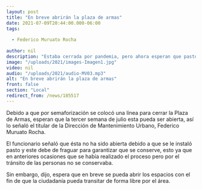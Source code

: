 ```yaml
---
layout: post
title: "En breve abrirán la plaza de armas"
date: 2021-07-09T20:44:00.000-06:00
tags:
  
  - Federico Muruato Rocha
  
author: nil
description: "Estaba cerrada por pandemia, pero ahora esperan que pasto termine su proceso."
image: "/uploads/2021/images-Imagen1.jpg"
video: nil
audio: "/uploads/2021/audio-MV03.mp3"
alt: "En breve abrirán la plaza de armas"
front: false
section: "Local"
redirect_from: /news/185517
---
```


Debido a que por semaforización se colocó una línea para cerrar la Plaza de Armas, esperan que la tercer semana de julio esta pueda ser abierta, así lo señaló el titular de la Dirección de Mantenimiento Urbano, Federico Muruato Rocha.

El funcionario señaló que ésta no ha sido abierta debido a que se le instaló pasto y este debe de fraguar para garantizar que se conserve, esto ya que en anteriores ocasiones que se había realizado el proceso pero por el tránsito de las personas no se conservaba.

Sin embargo, dijo, espera que en breve se pueda abrir los espacios con el fin de que la ciudadanía pueda transitar de forma libre por el área.
